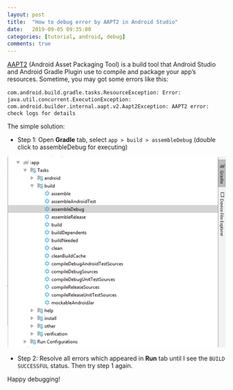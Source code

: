 ```yaml
---
layout: post
title:  "How to debug error by AAPT2 in Android Studio"
date:   2019-09-05 09:35:00
categories: [tutorial, android, debug]
comments: true
---
```

[AAPT2](https://developer.android.com/studio/command-line/aapt2) (Android Asset Packaging Tool)  is a build tool that Android Studio and Android Gradle Plugin use to compile and package your app’s resources.
Sometime, you may got some errors like this:
```
com.android.build.gradle.tasks.ResourceException: Error: java.util.concurrent.ExecutionException: com.android.builder.internal.aapt.v2.Aapt2Exception: AAPT2 error: check logs for details
```
The simple solution:
- Step 1: Open **Gradle** tab, select `app > build > assembleDebug` (double click to assembleDebug for executing)

![Debug AAPT2](/static/img/debug_aapt2_android_studio.png)


- Step 2: Resolve all errors which appeared in **Run** tab until I see the `BUILD SUCCESSFUL` status.
Then try step 1 again.

Happy debugging!
